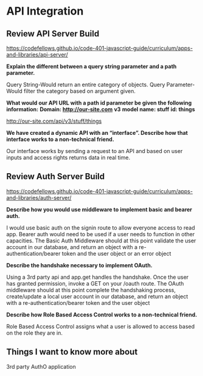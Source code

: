 # API Integration

## Review API Server Build

<https://codefellows.github.io/code-401-javascript-guide/curriculum/apps-and-libraries/api-server/>

**Explain the different between a query string parameter and a path parameter.**

Query String-Would return an entire category of objects.
Query Parameter-Would filter the category based on argument given.

**What would our API URL with a path id parameter be given the following information:**
**Domain: <http://our-site.com>**
**v3**
**model name: stuff**
**id: things**

<http://our-site.com/api/v3/stuff/things>

**We have created a dynamic API with an “interface”. Describe how that interface works to a non-technical friend.**

Our interface works by sending a request to an API and based on user inputs and access rights returns data in real time.

## Review Auth Server Build

<https://codefellows.github.io/code-401-javascript-guide/curriculum/apps-and-libraries/auth-server/>

**Describe how you would use middleware to implement basic and bearer auth.**

I would use basic auth on the signin route to allow everyone access to read app. Bearer auth would need to be used if a user needs to function in other capacities.
The Basic Auth Middleware should at this point validate the user account in our database, and return an object with a re-authentication/bearer token and the user object or an error object

**Describe the handshake necessary to implement OAuth.**

Using a 3rd party api and app.get handles the handshake. Once the user has granted permission, invoke a GET on your /oauth route. The OAuth middleware should at this point complete the handshaking process, create/update a local user account in our database, and return an object with a re-authentication/bearer token and the user object

**Describe how Role Based Access Control works to a non-technical friend.**

Role Based Access Control assigns what a user is allowed to access based on the role they are in.

## Things I want to know more about

3rd party AuthO application